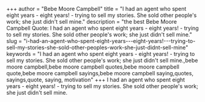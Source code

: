 +++
author = "Bebe Moore Campbell"
title = "I had an agent who spent eight years - eight years! - trying to sell my stories. She sold other people's work; she just didn't sell mine."
description = "the best Bebe Moore Campbell Quote: I had an agent who spent eight years - eight years! - trying to sell my stories. She sold other people's work; she just didn't sell mine."
slug = "i-had-an-agent-who-spent-eight-years---eight-years!---trying-to-sell-my-stories-she-sold-other-peoples-work-she-just-didnt-sell-mine"
keywords = "I had an agent who spent eight years - eight years! - trying to sell my stories. She sold other people's work; she just didn't sell mine.,bebe moore campbell,bebe moore campbell quotes,bebe moore campbell quote,bebe moore campbell sayings,bebe moore campbell saying,quotes, sayings,quote, saying, motivation"
+++
I had an agent who spent eight years - eight years! - trying to sell my stories. She sold other people's work; she just didn't sell mine.
